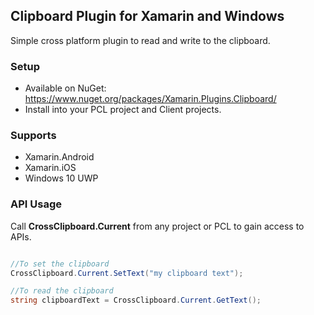 ## Clipboard Plugin for Xamarin and Windows

Simple cross platform plugin to read and write to the clipboard.

### Setup
* Available on NuGet: https://www.nuget.org/packages/Xamarin.Plugins.Clipboard/
* Install into your PCL project and Client projects.


### Supports
* Xamarin.Android
* Xamarin.iOS
* Windows 10 UWP

### API Usage

Call **CrossClipboard.Current** from any project or PCL to gain access to APIs.

```csharp

//To set the clipboard
CrossClipboard.Current.SetText("my clipboard text");

//To read the clipboard
string clipboardText = CrossClipboard.Current.GetText();

```
